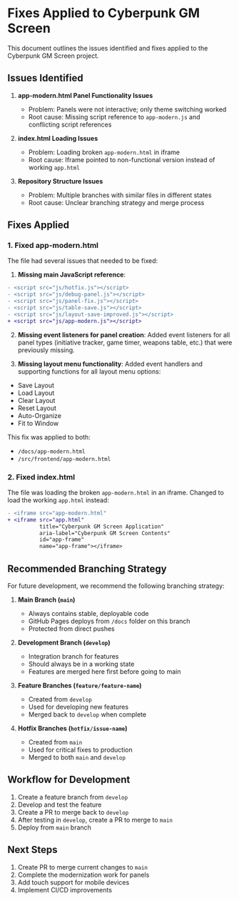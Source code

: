 # Fixes Applied to Cyberpunk GM Screen

This document outlines the issues identified and fixes applied to the Cyberpunk GM Screen project.

## Issues Identified

1. **app-modern.html Panel Functionality Issues**
   - Problem: Panels were not interactive; only theme switching worked
   - Root cause: Missing script reference to `app-modern.js` and conflicting script references

2. **index.html Loading Issues**
   - Problem: Loading broken `app-modern.html` in iframe
   - Root cause: Iframe pointed to non-functional version instead of working `app.html`

3. **Repository Structure Issues**
   - Problem: Multiple branches with similar files in different states
   - Root cause: Unclear branching strategy and merge process

## Fixes Applied

### 1. Fixed app-modern.html

The file had several issues that needed to be fixed:

1. **Missing main JavaScript reference**:
```diff
- <script src="js/hotfix.js"></script>
- <script src="js/debug-panel.js"></script>
- <script src="js/panel-fix.js"></script>
- <script src="js/table-save.js"></script>
- <script src="js/layout-save-improved.js"></script>
+ <script src="js/app-modern.js"></script>
```

2. **Missing event listeners for panel creation**:
Added event listeners for all panel types (initiative tracker, game timer, weapons table, etc.) that were previously missing.

3. **Missing layout menu functionality**:
Added event handlers and supporting functions for all layout menu options:
- Save Layout
- Load Layout
- Clear Layout
- Reset Layout
- Auto-Organize
- Fit to Window

This fix was applied to both:
- `/docs/app-modern.html`
- `/src/frontend/app-modern.html`

### 2. Fixed index.html

The file was loading the broken `app-modern.html` in an iframe. Changed to load the working `app.html` instead:

```diff
- <iframe src="app-modern.html" 
+ <iframe src="app.html" 
          title="Cyberpunk GM Screen Application" 
          aria-label="Cyberpunk GM Screen Contents"
          id="app-frame"
          name="app-frame"></iframe>
```

## Recommended Branching Strategy

For future development, we recommend the following branching strategy:

1. **Main Branch (`main`)**
   - Always contains stable, deployable code
   - GitHub Pages deploys from `/docs` folder on this branch
   - Protected from direct pushes

2. **Development Branch (`develop`)**
   - Integration branch for features
   - Should always be in a working state
   - Features are merged here first before going to main

3. **Feature Branches (`feature/feature-name`)**
   - Created from `develop`
   - Used for developing new features
   - Merged back to `develop` when complete

4. **Hotfix Branches (`hotfix/issue-name`)**
   - Created from `main`
   - Used for critical fixes to production
   - Merged to both `main` and `develop`

## Workflow for Development

1. Create a feature branch from `develop`
2. Develop and test the feature
3. Create a PR to merge back to `develop`
4. After testing in `develop`, create a PR to merge to `main`
5. Deploy from `main` branch

## Next Steps

1. Create PR to merge current changes to `main`
2. Complete the modernization work for panels
3. Add touch support for mobile devices
4. Implement CI/CD improvements